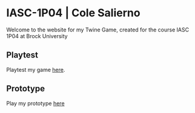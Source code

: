 # IASC-1P04 | Cole Salierno

Welcome to the website for my Twine Game, created for the course IASC 1P04 at Brock University

## Playtest

Playtest my game [here]().

## Prototype

Play my prototype [here](EdgeOfTheWorld.html)

